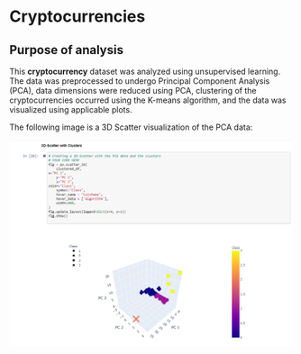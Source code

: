 # Cryptocurrencies
## Purpose of analysis

This **cryptocurrency** dataset was analyzed using unsupervised learning. The data was preprocessed to undergo Principal Component Analysis (PCA), data dimensions were reduced using PCA, clustering of the cryptocurrencies occurred using the K-means algorithm, and the data was visualized using applicable plots. 

The following image is a 3D Scatter visualization of the PCA data:

![plot](resources/image1.PNG)
